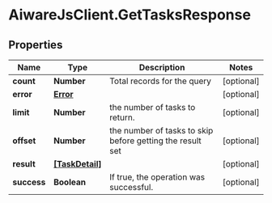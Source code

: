 # AiwareJsClient.GetTasksResponse

## Properties

Name | Type | Description | Notes
------------ | ------------- | ------------- | -------------
**count** | **Number** | Total records for the query | [optional] 
**error** | [**Error**](Error.md) |  | [optional] 
**limit** | **Number** | the number of tasks to return. | [optional] 
**offset** | **Number** | the number of tasks to skip before getting the result set | [optional] 
**result** | [**[TaskDetail]**](TaskDetail.md) |  | [optional] 
**success** | **Boolean** | If true, the operation was successful. | [optional] 


